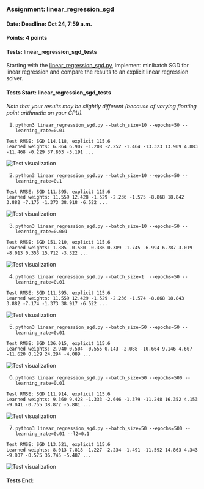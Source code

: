 ### Assignment: linear_regression_sgd
#### Date: Deadline: Oct 24, 7:59 a.m.
#### Points: 4 points
#### Tests: linear_regression_sgd_tests

Starting with the [linear_regression_sgd.py](https://github.com/ufal/npfl129/tree/past-2324/labs/02/linear_regression_sgd.py),
implement minibatch SGD for linear regression and compare the results to an
explicit linear regression solver.

#### Tests Start: linear_regression_sgd_tests
_Note that your results may be slightly different (because of varying floating point arithmetic on your CPU)._

1. `python3 linear_regression_sgd.py --batch_size=10 --epochs=50 --learning_rate=0.01`
```
Test RMSE: SGD 114.118, explicit 115.6
Learned weights: 6.864 6.907 -1.208 -2.252 -1.464 -13.323 13.909 4.883 -11.468 -0.229 37.803 -5.191 ...
```
![Test visualization](//ufal.mff.cuni.cz/~courses/npfl129/2324/tasks/figures/linear_regression_sgd_1.svgz)

2. `python3 linear_regression_sgd.py --batch_size=10 --epochs=50 --learning_rate=0.1`
```
Test RMSE: SGD 111.395, explicit 115.6
Learned weights: 11.559 12.428 -1.529 -2.236 -1.575 -8.868 18.842 3.882 -7.175 -1.373 38.918 -6.522 ...
```
![Test visualization](//ufal.mff.cuni.cz/~courses/npfl129/2324/tasks/figures/linear_regression_sgd_2.svgz)

3. `python3 linear_regression_sgd.py --batch_size=10 --epochs=50 --learning_rate=0.001`
```
Test RMSE: SGD 151.210, explicit 115.6
Learned weights: 1.885 -0.580 -0.386 0.389 -1.745 -6.994 6.787 3.019 -8.013 0.353 15.712 -3.322 ...
```
![Test visualization](//ufal.mff.cuni.cz/~courses/npfl129/2324/tasks/figures/linear_regression_sgd_3.svgz)

4. `python3 linear_regression_sgd.py --batch_size=1  --epochs=50 --learning_rate=0.01`
```
Test RMSE: SGD 111.395, explicit 115.6
Learned weights: 11.559 12.429 -1.529 -2.236 -1.574 -8.868 18.843 3.882 -7.174 -1.373 38.917 -6.522 ...
```
![Test visualization](//ufal.mff.cuni.cz/~courses/npfl129/2324/tasks/figures/linear_regression_sgd_4.svgz)

5. `python3 linear_regression_sgd.py --batch_size=50 --epochs=50 --learning_rate=0.01`
```
Test RMSE: SGD 136.015, explicit 115.6
Learned weights: 2.940 0.504 -0.555 0.143 -2.088 -10.664 9.146 4.607 -11.620 0.129 24.294 -4.089 ...
```
![Test visualization](//ufal.mff.cuni.cz/~courses/npfl129/2324/tasks/figures/linear_regression_sgd_5.svgz)

6. `python3 linear_regression_sgd.py --batch_size=50 --epochs=500 --learning_rate=0.01`
```
Test RMSE: SGD 111.914, explicit 115.6
Learned weights: 9.360 9.428 -1.333 -2.646 -1.379 -11.248 16.352 4.153 -9.041 -0.755 38.872 -5.881 ...
```
![Test visualization](//ufal.mff.cuni.cz/~courses/npfl129/2324/tasks/figures/linear_regression_sgd_6.svgz)

7. `python3 linear_regression_sgd.py --batch_size=50 --epochs=500 --learning_rate=0.01 --l2=0.1`
```
Test RMSE: SGD 113.521, explicit 115.6
Learned weights: 8.013 7.818 -1.227 -2.234 -1.491 -11.592 14.863 4.343 -9.807 -0.575 36.745 -5.487 ...
```
![Test visualization](//ufal.mff.cuni.cz/~courses/npfl129/2324/tasks/figures/linear_regression_sgd_7.svgz)
#### Tests End:
